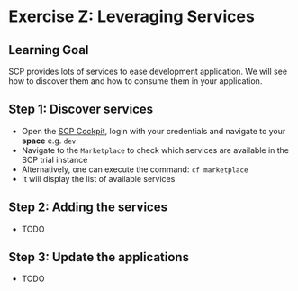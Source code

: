 # Exercise Z: Leveraging Services

## Learning Goal
SCP provides lots of services to ease development application. We will see how to discover them and how to consume them in your application.

## Step 1: Discover services
- Open the [SCP Cockpit](https://cockpit.hanatrial.ondemand.com/#/home/welcome), login with your credentials and navigate to your **space** e.g. `dev`
- Navigate to the `Marketplace` to check which services are available in the SCP trial instance
- Alternatively, one can execute the command: `cf marketplace`
- It will display the list of available services

## Step 2: Adding the services
- TODO

## Step 3: Update the applications
- TODO